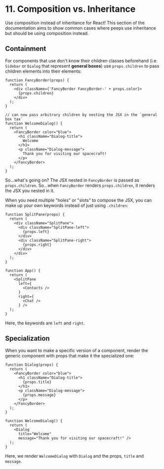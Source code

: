 # 11. Composition vs. Inheritance
Use composition instead of inheritance for React! This section of the documentation aims to show common cases where peeps use inheritance but should be using composition instead.

## Containment
For components that use don't know their children classes beforehand (i.e. `Sidebar` or `Dialog` that represent __general boxes__) use `props.children` to pass children elements into their elements:
```
function FancyBorder(props) {
  return (
    <div className={'FancyBorder FancyBorder-' + props.color}>
      {props.children}
    </div>
  );
}

// can now pass arbitrary children by nesting the JSX in the `general box tax`
function WelcomeDialog() {
  return (
    <FancyBorder color="blue">
      <h1 className="Dialog-title">
        Welcome
      </h1>
      <p className="Dialog-message">
        Thank you for visiting our spacecraft!
      </p>
    </FancyBorder>
  );
}
```
So...what's going on? The JSX nested in `FancyBorder` is passed as `props.children`. So...when `FancyBorder` renders `props.children`, it renders the JSX you nested in it.

When you need multiple "holes" or "slots" to compose the JSX, you can make up your own keywords instead of just using `.children`:
```
function SplitPane(props) {
  return (
    <div className="SplitPane">
      <div className="SplitPane-left">
        {props.left}
      </div>
      <div className="SplitPane-right">
        {props.right}
      </div>
    </div>
  );
}

function App() {
  return (
    <SplitPane
      left={
        <Contacts />
      }
      right={
        <Chat />
      } />
  );
}
```
Here, the keywords are `left` and `right`.

## Specialization
When you want to make a specific version of a component, render the generic component with props that make it the specialized one:
```
function Dialog(props) {
  return (
    <FancyBorder color="blue">
      <h1 className="Dialog-title">
        {props.title}
      </h1>
      <p className="Dialog-message">
        {props.message}
      </p>
    </FancyBorder>
  );
}

function WelcomeDialog() {
  return (
    <Dialog
      title="Welcome"
      message="Thank you for visiting our spacecraft!" />
  );
}
```
Here, we render `WelcomeDialog` with `Dialog` and the props, `title` and `message`.
